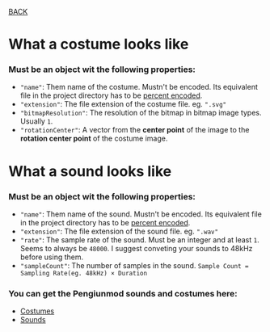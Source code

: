 [BACK](sprites.md)

# What a costume looks like
### Must be an object wit the following properties:
* `"name"`: Them name of the costume. Mustn't be encoded. Its equivalent file in the project directory has to be [percent encoded](https://en.wikipedia.org/wiki/Percent-encoding).
* `"extension"`: The file extension of the costume file. eg. `".svg"`
* `"bitmapResolution"`: The resolution of the bitmap in bitmap image types. Usually `1`.
* `"rotationCenter"`: A vector from the **center point** of the image to the **rotation center point** of the costume image.

# What a sound looks like
### Must be an object wit the following properties:
* `"name"`: Them name of the sound. Mustn't be encoded. Its equivalent file in the project directory has to be [percent encoded](https://en.wikipedia.org/wiki/Percent-encoding).
* `"extension"`: The file extension of the sound file. eg. `".wav"`
* `"rate"`: The sample rate of the sound. Must be an integer and at least `1`. Seems to always be `48000`. I suggest conveting your sounds to 48kHz before using them.
* `"sampleCount"`: The number of samples in the sound. `Sample Count = Sampling Rate(eg. 48kHz) × Duration`

### You can get the Pengiunmod sounds and costumes here:
* [Costumes](https://github.com/PenguinMod/PenguinMod-ObjectLibraries/tree/main/files/images)
* [Sounds](https://github.com/PenguinMod/PenguinMod-ObjectLibraries/tree/main/files/sounds)
